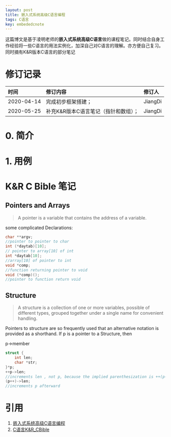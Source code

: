 ```yaml
---
layout: post
title: 嵌入式系统高级C语言编程
tags: C语言
key: embededcnote
---
```

这篇博文是基于凌明老师的**嵌入式系统高级C语言**做的课程笔记。同时结合自身工作经验将一些C语言的用法实例化，加深自己对C语言的理解。亦方便自己复习。同时摘有K&R版本C语言的部分笔记

<!--more-->

# 修订记录

| 时间 | 修订内容 | 修订人 |
| :------ |:--- | :--- |
| 2020-04-14 | 完成初步框架搭建； | JiangDi |
| 2020-05-25 | 补充K&R版本C语言笔记（指针和数组）； | JiangDi |


# 0. 简介

# 1. 用例

# K&R C Bible 笔记
## Pointers and Arrays
> A pointer is a variable that contains the address of a variable.

some complicated Declarations:
```c
char **argv;
//pointer to pointer to char
int (*daytab)[10];
// pointer to array[10] of int
int *daytab[10];
//array[10] of pointer to int
void *comp;
//function returning pointer to void
void (*comp)();
//pointer to function return void
```
## Structure
> A structure is a collection of one or more variables, possible of different types, grouped together under a single name for convenient handling.

Pointers to structure are so frequently used that an alternative notation is provided as a shorthand. If p is a pointer to a Structure, then 

p->member

```c
struct {
    int len;
    char *str;
}*p;
++p->len;
//increments len , not p, because the implied parenthesization is ++(p->len)
(p++)->len;
//increments p afterward
```


# 引用
1. [嵌入式系统高级C语言编程](https://www.youtube.com/watch?v=col5_Hesz5E&list=PLE-H-rR7yAFuh2d0uH4W5BTI4tury3LFi)
2. [C语言K&R_CBible](http://mef-lab.com/osnove-2016/C-Programming-Ebook.pdf)